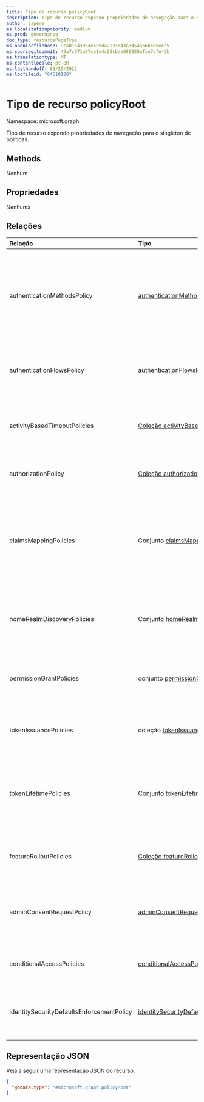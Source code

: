 ```yaml
---
title: Tipo de recurso policyRoot
description: Tipo de recurso expondo propriedades de navegação para o singleton de políticas.
author: japere
ms.localizationpriority: medium
ms.prod: governance
doc_type: resourcePageType
ms.openlocfilehash: 9ca01343954e659da2133543a3454a56be85ecc5
ms.sourcegitcommit: 43a7c971a97ce1e4c55cbae089820bfce7dfe42b
ms.translationtype: MT
ms.contentlocale: pt-BR
ms.lasthandoff: 03/29/2022
ms.locfileid: "64510180"
---
```

# <a name="policyroot-resource-type"></a>Tipo de recurso policyRoot

Namespace: microsoft.graph

Tipo de recurso expondo propriedades de navegação para o singleton de políticas.

## <a name="methods"></a>Methods
Nenhum

## <a name="properties"></a>Propriedades
Nenhuma


## <a name="relationships"></a>Relações
| Relação                              | Tipo                                                                                                      | Descrição                                                                                                                                                          |
|:------------------------------------------|:----------------------------------------------------------------------------------------------------------|:---------------------------------------------------------------------------------------------------------------------------------------------------------------------|
| authenticationMethodsPolicy               | [authenticationMethodsPolicy](authenticationmethodspolicy.md)                                             | Os métodos de autenticação e os usuários que têm permissão para usá-los para entrar e executar a autenticação multifato (MFA) no Azure Active Directory (Azure AD). |
| authenticationFlowsPolicy                 | [authenticationFlowsPolicy](authenticationflowspolicy.md)                                                 | A configuração de política da experiência de assinatura de autoatendam de usuários externos.                                                                                   |
| activityBasedTimeoutPolicies              | [Coleção activityBasedTimeoutPolicy](activitybasedtimeoutpolicy.md)                                    | A política que controla o tempo de ociosidade das sessões da Web para aplicativos.                                                                                        |
| authorizationPolicy                       | [Coleção authorizationPolicy](authorizationpolicy.md)                                                  | A política que controla as configurações de autorização do Azure AD.                                                                                                            |
| claimsMappingPolicies                     | Conjunto [claimsMappingPolicy](claimsmappingpolicy.md)                                                  | As políticas de mapeamento de declaração para protocolos WS-Fed, SAML, OAuth 2.0 e Conexão OpenID, para tokens emitidos para um aplicativo específico.                                   |
| homeRealmDiscoveryPolicies                | Conjunto [homeRealmDiscoveryPolicy](homerealmdiscoverypolicy.md)                                        | A política para controlar o comportamento de autenticação do Azure AD para usuários federados.                                                                                          |
| permissionGrantPolicies                   | conjunto [permissionGrantPolicy](permissiongrantpolicy.md)                                              | A política que especifica as condições sob as quais o consentimento pode ser concedido.                                                                                         |
| tokenIssuancePolicies                     | coleção [tokenIssuancePolicy](tokenissuancepolicy.md)                                                  | A política que especifica as características dos tokens SAML emitidos pelo Azure AD.                                                                                     |
| tokenLifetimePolicies                     | Conjunto [tokenLifetimePolicy](tokenlifetimepolicy.md)                                                  | A política que controla o tempo de vida de um token de acesso JWT, um token de ID ou um token SAML 1.1/2.0 emitido pelo Azure AD.                                                |
| featureRolloutPolicies                    | [Coleção featureRolloutPolicy](featurerolloutpolicy.md)                                                | A política de lançamento de recursos associada a um objeto de diretório.                                                                                                       |
| adminConsentRequestPolicy                 | [adminConsentRequestPolicy](adminconsentrequestpolicy.md)                                                 | A política pela qual as solicitações de consentimento são criadas e gerenciadas para todo o locatário.                                                                                  |
| conditionalAccessPolicies                 | [conditionalAccessPolicy](conditionalaccesspolicy.md)                                                     | As regras personalizadas que definem um cenário de acesso.                                                                                                                     |
| identitySecurityDefaultsEnforcementPolicy | [identitySecurityDefaultsEnforcementPolicy](identitysecuritydefaultsenforcementpolicy.md)                 | A política que representa os padrões de segurança que protegem contra ataques comuns.                                                                                |


## <a name="json-representation"></a>Representação JSON
Veja a seguir uma representação JSON do recurso.
<!-- {
  "blockType": "resource",
  "keyProperty": "id",
  "@odata.type": "microsoft.graph.policyRoot",
  "openType": false
}
-->
``` json
{
  "@odata.type": "#microsoft.graph.policyRoot"
}
```

